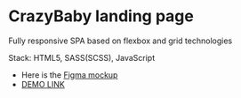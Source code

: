# CrazyBaby landing page

Fully responsive SPA based on flexbox and grid technologies

Stack: HTML5, SASS(SCSS), JavaScript

- Here is the [Figma mockup](https://www.figma.com/file/Ujp7bCFuvuJlkn8TSbQPSZ/%E2%84%9611-(kickstarter)?node-id=19655%3A33)
- [DEMO LINK](https://volodymyrchuyko.github.io/layout_crazybaby/)
